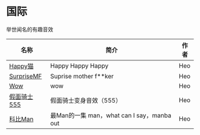 # 国际

举世闻名的有趣音效

| 名称  | 简介 | 作者 |
|-----|----|--------|
| [Happy猫](/国际/audios/Happy猫-1700818536.muyu) | Happy Happy Happy   |   Heo     |
| [SurpriseMF](/国际/audios/SurpriseMF-1705211773.muyu) | Suprise mother f**ker   |   Heo     |
| [Wow](/国际/audios/Wow-1705212314.muyu) | wow   |   Heo     |
| [假面骑士555](/国际/audios/假面骑士555-1707296171.muyu) | 假面骑士变身音效（555）   |   Heo     |
| [科比Man](/国际/audios/科比Man-1707729239.muyu) | 最Man的一集 man，what can I say，manba out   |   Heo     |